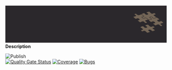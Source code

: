 ![nuget-template](https://github.com/Netension/authorization/blob/develop/banner.png)
__Description__

![Publish](https://github.com/Netension/authorization/workflows/Publish/badge.svg)<br/>
[![Quality Gate Status](https://sonarcloud.io/api/project_badges/measure?project=Netension_authorization&metric=alert_status)](https://sonarcloud.io/dashboard?id=Netension_authorization)
[![Coverage](https://sonarcloud.io/api/project_badges/measure?project=Netension_authorization&metric=coverage)](https://sonarcloud.io/dashboard?id=Netension_authorization)
[![Bugs](https://sonarcloud.io/api/project_badges/measure?project=Netension_authorization&metric=bugs)](https://sonarcloud.io/dashboard?id=Netension_authorization)
